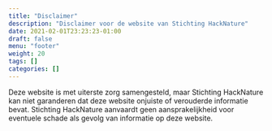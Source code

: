 ```yaml
---
title: "Disclaimer"
description: "Disclaimer voor de website van Stichting HackNature"
date: 2021-02-01T23:23:23-01:00
draft: false
menu: "footer"
weight: 20
tags: []
categories: []
---
```


Deze website is met uiterste zorg samengesteld, maar Stichting HackNature kan niet garanderen dat deze website onjuiste of verouderde informatie bevat. Stichting HackNature aanvaardt geen aansprakelijkheid voor eventuele schade als gevolg van informatie op deze website.
